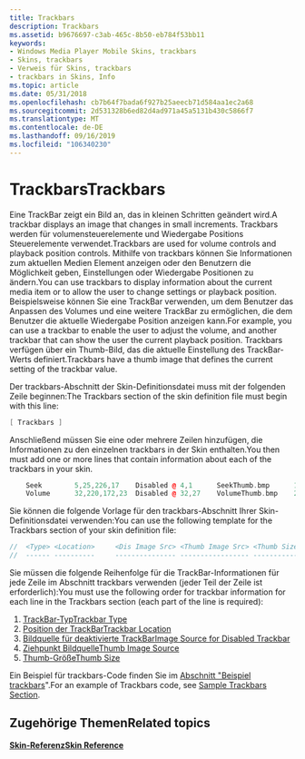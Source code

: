 ```yaml
---
title: Trackbars
description: Trackbars
ms.assetid: b9676697-c3ab-465c-8b50-eb784f53bb11
keywords:
- Windows Media Player Mobile Skins, trackbars
- Skins, trackbars
- Verweis für Skins, trackbars
- trackbars in Skins, Info
ms.topic: article
ms.date: 05/31/2018
ms.openlocfilehash: cb7b64f7bada6f927b25aeecb71d584aa1ec2a68
ms.sourcegitcommit: 2d531328b6ed82d4ad971a45a5131b430c5866f7
ms.translationtype: MT
ms.contentlocale: de-DE
ms.lasthandoff: 09/16/2019
ms.locfileid: "106340230"
---
```

# <a name="trackbars"></a><span data-ttu-id="885da-107">Trackbars</span><span class="sxs-lookup"><span data-stu-id="885da-107">Trackbars</span></span>

<span data-ttu-id="885da-108">Eine TrackBar zeigt ein Bild an, das in kleinen Schritten geändert wird.</span><span class="sxs-lookup"><span data-stu-id="885da-108">A trackbar displays an image that changes in small increments.</span></span> <span data-ttu-id="885da-109">Trackbars werden für volumensteuerelemente und Wiedergabe Positions Steuerelemente verwendet.</span><span class="sxs-lookup"><span data-stu-id="885da-109">Trackbars are used for volume controls and playback position controls.</span></span> <span data-ttu-id="885da-110">Mithilfe von trackbars können Sie Informationen zum aktuellen Medien Element anzeigen oder den Benutzern die Möglichkeit geben, Einstellungen oder Wiedergabe Positionen zu ändern.</span><span class="sxs-lookup"><span data-stu-id="885da-110">You can use trackbars to display information about the current media item or to allow the user to change settings or playback position.</span></span> <span data-ttu-id="885da-111">Beispielsweise können Sie eine TrackBar verwenden, um dem Benutzer das Anpassen des Volumes und eine weitere TrackBar zu ermöglichen, die dem Benutzer die aktuelle Wiedergabe Position anzeigen kann.</span><span class="sxs-lookup"><span data-stu-id="885da-111">For example, you can use a trackbar to enable the user to adjust the volume, and another trackbar that can show the user the current playback position.</span></span> <span data-ttu-id="885da-112">Trackbars verfügen über ein Thumb-Bild, das die aktuelle Einstellung des TrackBar-Werts definiert.</span><span class="sxs-lookup"><span data-stu-id="885da-112">Trackbars have a thumb image that defines the current setting of the trackbar value.</span></span>

<span data-ttu-id="885da-113">Der trackbars-Abschnitt der Skin-Definitionsdatei muss mit der folgenden Zeile beginnen:</span><span class="sxs-lookup"><span data-stu-id="885da-113">The Trackbars section of the skin definition file must begin with this line:</span></span>


```C++
[ Trackbars ]

```



<span data-ttu-id="885da-114">Anschließend müssen Sie eine oder mehrere Zeilen hinzufügen, die Informationen zu den einzelnen trackbars in der Skin enthalten.</span><span class="sxs-lookup"><span data-stu-id="885da-114">You then must add one or more lines that contain information about each of the trackbars in your skin.</span></span>


```C++
    Seek        5,25,226,17    Disabled @ 4,1      SeekThumb.bmp      18,17
    Volume      32,220,172,23  Disabled @ 32,27    VolumeThumb.bmp    23,22

```



<span data-ttu-id="885da-115">Sie können die folgende Vorlage für den trackbars-Abschnitt Ihrer Skin-Definitionsdatei verwenden:</span><span class="sxs-lookup"><span data-stu-id="885da-115">You can use the following template for the Trackbars section of your skin definition file:</span></span>


```C++
//  <Type> <Location>     <Dis Image Src> <Thumb Image Src> <Thumb Size>
//  ------ ----------     --------------- ----------------- ------------

```



<span data-ttu-id="885da-116">Sie müssen die folgende Reihenfolge für die TrackBar-Informationen für jede Zeile im Abschnitt trackbars verwenden (jeder Teil der Zeile ist erforderlich):</span><span class="sxs-lookup"><span data-stu-id="885da-116">You must use the following order for trackbar information for each line in the Trackbars section (each part of the line is required):</span></span>

1.  [<span data-ttu-id="885da-117">TrackBar-Typ</span><span class="sxs-lookup"><span data-stu-id="885da-117">Trackbar Type</span></span>](trackbar-type.md)
2.  [<span data-ttu-id="885da-118">Position der TrackBar</span><span class="sxs-lookup"><span data-stu-id="885da-118">Trackbar Location</span></span>](trackbar-location.md)
3.  [<span data-ttu-id="885da-119">Bildquelle für deaktivierte TrackBar</span><span class="sxs-lookup"><span data-stu-id="885da-119">Image Source for Disabled Trackbar</span></span>](image-source-for-disabled-trackbar.md)
4.  [<span data-ttu-id="885da-120">Ziehpunkt Bildquelle</span><span class="sxs-lookup"><span data-stu-id="885da-120">Thumb Image Source</span></span>](thumb-image-source.md)
5.  [<span data-ttu-id="885da-121">Thumb-Größe</span><span class="sxs-lookup"><span data-stu-id="885da-121">Thumb Size</span></span>](thumb-size.md)

<span data-ttu-id="885da-122">Ein Beispiel für trackbars-Code finden Sie im [Abschnitt "Beispiel trackbars](sample-trackbars-section.md)".</span><span class="sxs-lookup"><span data-stu-id="885da-122">For an example of Trackbars code, see [Sample Trackbars Section](sample-trackbars-section.md).</span></span>

## <a name="related-topics"></a><span data-ttu-id="885da-123">Zugehörige Themen</span><span class="sxs-lookup"><span data-stu-id="885da-123">Related topics</span></span>

<dl> <dt>

[<span data-ttu-id="885da-124">**Skin-Referenz**</span><span class="sxs-lookup"><span data-stu-id="885da-124">**Skin Reference**</span></span>](skin-reference.md)
</dt> </dl>

 

 




